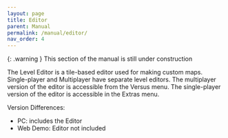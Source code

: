 ```yaml
---
layout: page
title: Editor
parent: Manual
permalink: /manual/editor/
nav_order: 4
---
```


{: .warning }
This section of the manual is still under construction

The Level Editor is a tile-based editor used for making custom maps. Single-player and Multiplayer have separate level editors. The multiplayer version of the editor is accessible from the Versus menu. The single-player version of the editor is accessible in the Extras menu.

Version Differences:
- PC: includes the Editor
- Web Demo: Editor not included